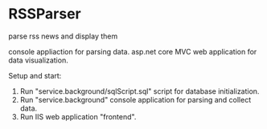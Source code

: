 # RSSParser
parse rss news and display them

console appliaction for parsing data.
asp.net core MVC web application for data visualization.

Setup and start:
1. Run "service.background/sqlScript.sql" script for database initialization.
2. Run "service.background" console application for parsing and collect data.
3. Run IIS web application "frontend".
